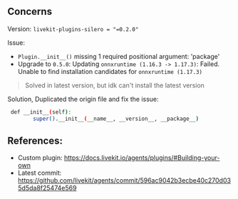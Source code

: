 ## Concerns

Version: `livekit-plugins-silero = "=0.2.0"`

Issue:
- `Plugin.__init__()` missing 1 required positional argument: 'package'
- Upgrade to `0.5.0`: Updating `onnxruntime (1.16.3 -> 1.17.3)`: Failed. Unable to find installation candidates for `onnxruntime (1.17.3)`

> Solved in latest version, but idk can't install the latest version

Solution, Duplicated the origin file and fix the issue:

```bash
 def __init__(self):
        super().__init__(__name__, __version__, __package__)
```

## References: 
- Custom plugin: https://docs.livekit.io/agents/plugins/#Building-your-own
- Latest commit: https://github.com/livekit/agents/commit/596ac9042b3ecbe40c270d035d5da8f25474e569